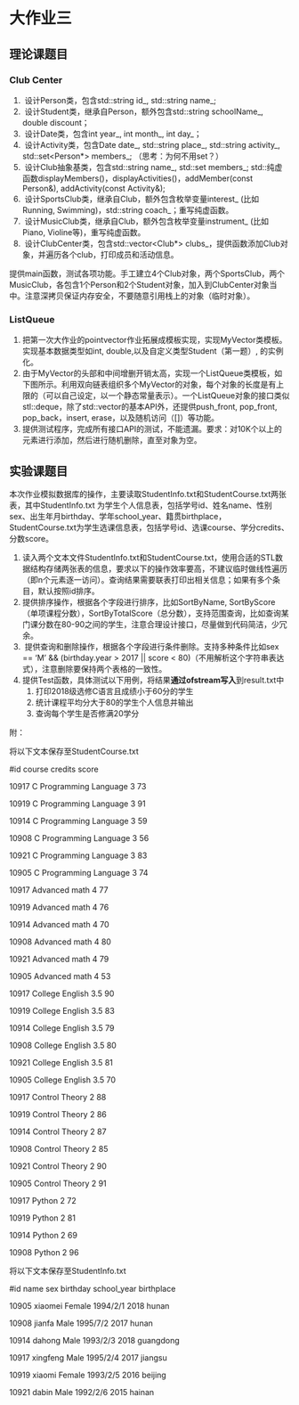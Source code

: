 # 大作业三

## **理论课题目**

### Club Center

1. ​	设计Person类，包含std::string id_, std::string name_;
2. ​	设计Student类，继承自Person，额外包含std::string schoolName_, double discount；
3. ​	设计Date类，包含int year_, int month_, int day_；
4. ​	设计Activity类，包含Date date_, std::string place_, std::string activity_, std::set<Person*> members_; （思考：为何不用set<Person>？）
5. ​	设计Club抽象基类，包含std::string name_, std::set<Person> members_; std::纯虚函数displayMembers()，displayActivities()，addMember(const Person&), addActivity(const Activity&);
6. ​	设计SportsClub类，继承自Club，额外包含枚举变量interest_ (比如Running, Swimming)，std::string coach_；重写纯虚函数。
7. ​	设计MusicClub类，继承自Club，额外包含枚举变量instrument_ (比如Piano, Violine等)，重写纯虚函数。
8. ​	设计ClubCenter类，包含std::vector<Club*> clubs_，提供函数添加Club对象，并遍历各个club，打印成员和活动信息。



提供main函数，测试各项功能。手工建立4个Club对象，两个SportsClub，两个MusicClub，各包含1个Person和2个Student对象，加入到ClubCenter对象当中。注意深拷贝保证内存安全，不要随意引用栈上的对象（临时对象）。



### ListQueue

1. ​	把第一次大作业的pointvector作业拓展成模板实现，实现MyVector类模板。实现基本数据类型如int, double,以及自定义类型Student（第一题）, 的实例化。
2. ​	由于MyVector的头部和中间增删开销太高，实现一个ListQueue类模板，如下图所示。利用双向链表组织多个MyVector的对象，每个对象的长度是有上限的（可以自己设定，以一个静态常量表示）。一个ListQueue对象的接口类似stl::deque，除了std::vector的基本API外，还提供push_front, pop_front, pop_back，insert, erase，以及随机访问（[]）等功能。
3. ​	提供测试程序，完成所有接口API的测试，不能遗漏。要求：对10K个以上的元素进行添加，然后进行随机删除，直至对象为空。



## **实验课题目**

本次作业模拟数据库的操作，主要读取StudentInfo.txt和StudentCourse.txt两张表，其中StudentInfo.txt 为学生个人信息表，包括学号id、姓名name、性别sex、出生年月birthday、学年school_year、籍贯birthplace，StudentCourse.txt为学生选课信息表，包括学号id、选课course、学分credits、分数score。

1. 读入两个文本文件StudentInfo.txt和StudentCourse.txt，使用合适的STL数据结构存储两张表的信息，要求以下的操作效率要高，不建议临时做线性遍历（即n个元素逐一访问）。查询结果需要联表打印出相关信息；如果有多个条目，默认按照id排序。
2. 提供排序操作，根据各个字段进行排序，比如SortByName, SortByScore（单项课程分数），SortByTotalScore（总分数），支持范围查询，比如查询某门课分数在80-90之间的学生，注意合理设计接口，尽量做到代码简洁，少冗余。
3. ​	提供查询和删除操作，根据各个字段进行条件删除。支持多种条件比如sex == ‘M’ && (birthday.year > 2017 || score < 80)（不用解析这个字符串表达式），注意删除要保持两个表格的一致性。
4. 提供Test函数，具体测试以下用例，将结果**通过****ofstream****写入**到result.txt中
   1. 打印2018级选修C语言且成绩小于60分的学生
   2. 统计课程平均分大于80的学生个人信息并输出
   3. 查询每个学生是否修满20学分



附：

将以下文本保存至StudentCourse.txt



\#id	course	credits	score

10917	C Programming Language	3	73

10919	C Programming Language	3	91

10914	C Programming Language	3	59

10908	C Programming Language	3	56

10921	C Programming Language	3	83

10905	C Programming Language	3	74

10917	Advanced math	4	77

10919	Advanced math	4	76

10914	Advanced math	4	70

10908	Advanced math	4	80

10921	Advanced math	4	79

10905	Advanced math	4	53

10917	College English	3.5	90

10919	College English	3.5	83

10914	College English	3.5	79

10908	College English	3.5	80

10921	College English	3.5	81

10905	College English	3.5	70

10917	Control Theory	2	88

10919	Control Theory	2	86

10914	Control Theory	2	87

10908	Control Theory	2	85

10921	Control Theory	2	90

10905	Control Theory	2	91

10917	Python	2	72

10919	Python	2	81

10914	Python	2	69

10908	Python	2	96







将以下文本保存至StudentInfo.txt

\#id	name	sex	birthday	school_year	birthplace

10905	xiaomei	Female	1994/2/1	2018	hunan

10908	jianfa	Male	1995/7/2	2017	hunan

10914	dahong	Male	1993/2/3	2018	guangdong

10917	xingfeng	Male	1995/2/4	2017	jiangsu

10919	xiaomi	Female	1993/2/5	2016	beijing

10921	dabin	Male	1992/2/6	2015	hainan